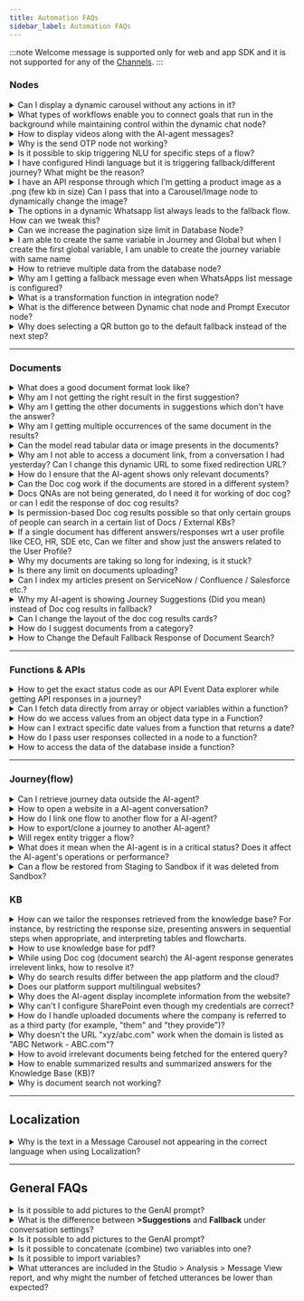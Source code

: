 ```yaml
---
title: Automation FAQs
sidebar_label: Automation FAQs
---
```


:::note
Welcome message is supported only for web and app SDK and it is not supported for any of the [Channels](https://docs.yellow.ai/docs/platform_concepts/channelConfiguration/overview).
:::


### Nodes

<details>
 <summary> Can I display a dynamic carousel without any actions in it?
</summary>
 <div>
  <div> Yes, you can use the <a href = "https://docs.yellow.ai/docs/platform_concepts/studio/build/nodes/message-nodes1/message-nodes"> carousel node from the message nodes </a> section.

</div>
  <br/>
   </div>
</details>

<details>
 <summary> What types of workflows enable you to connect goals that run in the background while maintaining control within the dynamic chat node?
</summary>
 <div>
  <div> All the actions that are possible via <a href = "https://docs.yellow.ai/docs/platform_concepts/studio/build/nodes/action-nodes"> Action nodes</a> and <a href = "https://docs.yellow.ai/docs/platform_concepts/studio/build/nodes/logic-nodes"> Logic nodes</a> can be set in Dynamic chat node to fetch data or perform an action. Additionally, you can also enable <a href = "https://docs.yellow.ai/docs/platform_concepts/appConfiguration/overview"> integrations </a> and enable them in Dynamic chat node to send and recieve data from thrid-party applications.

</div>
  <br/>
   </div>
</details>

<details>
 <summary> How to display videos along with the AI-agent messages?
</summary>
 <div>
  <div> Use the <a href= "https://docs.yellow.ai/docs/platform_concepts/studio/build/nodes/message-nodes1/video-node"> Video node</a>.

</div>
  <br/>
   </div>
</details>

<details>
 <summary>Why is the send OTP node not working?
</summary>
 <div>
  <div>Our out-of-the-box OTP verification is restricted only to the India region. If you’d like to avail of this functionality for international numbers, you will have to use external APIs.
</div>
  <br/>
   </div>
</details>

<details>
 <summary>Is it possible to skip triggering NLU for specific steps of a flow?
</summary>
 <div>
  <div>Yes, you can skip triggering NLU for specific flows using the <a href="https://docs.yellow.ai/docs/platform_concepts/studio/build/nodes/prompt-nodes#25-store-comment">Store comment</a> node.
​
</div>
  <br/>
   </div>
</details>

<details>
 <summary>I have configured Hindi language but it is triggering fallback/different journey? What might be the reason?
</summary>
 <div>
  <div>In a flow, if you have selected "hi" (ISO code) for Hindi (button value), then it might be triggering another intent which you would have configured earlier ("hi" intent configured). To overcome this problem, set a variable, assign the variable value to Hindi language (hi), and then connect it to the Set language node.
​
</div>
  <br/>
   </div>
</details>

<details>
 <summary>I have an API response through which I’m getting a product image as a .png (few kb in size) Can I pass that into a Carousel/Image node to dynamically change the image?
</summary>
 <div>
  <div>Yes, use the following code snippet in the API parse function.

```
return new Promise(resolve => {
        const imageVariable = 
        [{
            "options": {  
                "caption": { "type": 'random' },
            },
            "url": "insertURL"
        }]
        resolve(imageVariable);
    }); 
```
You can also do this in the carousal by [creating your own custom/dynamic object](https://docs.yellow.ai/docs/platform_concepts/studio/build/nodes/prompt-nodes#dynamic-carousels) (depending on the use case for which you select the node)​

</div>
  <br/>
   </div>
</details>

<details>
 <summary>The options in a dynamic Whatsapp list always leads to the fallback flow. How can we tweak this?
</summary>

 You can use the [Condition](https://docs.yellow.ai/docs/platform_concepts/studio/build/nodes/logic-nodes#1-condition) node to redirect each option to the respective flow.
 <div>
  <div>

1. Insert the condition node in your flow.
2. Populate the node with button values.

![](https://i.imgur.com/FYETzej.png)

4. Connect each button to the flow that has to be executed if that button is clicked.

![](https://i.imgur.com/SysoleQ.png)
​
</div>
  <br/>
   </div>
</details>

<details>
 <summary>Can we increase the pagination size limit in Database Node?
</summary>
 <div>
  <div>
  
  You can increase the size limit upto 25, to increase beyond that, while setting the <b>Pagination</b>, instead of <b>Text</b>, use <b>Variables</b> with a static value. <b>Variables</b> let you increase the size limit upto 200.


![](https://i.imgur.com/Dgla9UJ.png)

​
</div>
  <br/>
   </div>
</details>

<details>
 <summary>I am able to create the same variable in Journey and Global but when I create the first global variable, I am unable to create the journey variable with same name
</summary>
 <div>
  <div>Variables should not have the same name. If they do, it will fetch the value for which it is assigned based on the assigned priorities from global to local.
​
</div>
  <br/>
   </div>
</details>

<details>
 <summary>How to retrieve multiple data from the database node?
</summary>

<div>
 <div>

 Create  <a href="https://docs.yellow.ai/docs/platform_concepts/studio/build/code"> function </a> and extract the data from the variable that <a href="https://docs.yellow.ai/docs/platform_concepts/studio/build/bot-variables#-4-store-and-access-variables-via-nodes">stored the DB response.</a>

 Write

 ```
 let records = data.variables.db_response.records
 console.log(records, "records")
 ```

 Log the result and check the data. After this you can use the data based on your use case.
​
</div>
  <br/>
   </div>
</details>

<details>
 <summary>Why am I getting a fallback message even when WhatsApps list message is configured?
</summary>
 <div>
  <div>To avoid a fallback message, you must store the value of the WhatsApp list option in a variable and use an IF condition to compare the variable value to trigger the respective outcome (flow, text, and so on).
​
</div>
  <br/>
   </div>
</details>

<details>
 <summary>What is a transformation function in integration node?
</summary>
 <div>
  <div> The <b>Parse API response</b> field helps you fetch custom functions that will filter out specific data from the API response you recieve. For steps to use it, click <a href="https://docs.yellow.ai/docs/cookbooks/integrations/parseapi">here</a>.​
</div>
  <br/>
   </div>
</details>

<details>
 <summary> What is the difference between Dynamic chat node and Prompt Executor node?
</summary>
 <div>
  <div>The <b>Dynamic chat node</b> drives the conversation around a particular goal whereas the <b>Prompt Executor</b> node just executes the given prompt and exits the flow. You can use Dynamic chat node if you want the AI-agent to have goal based conversations with the user, for example telling the user about different loans and convincing them to buy one. You can go with the Prompt Executor node if you want the AI-agent to just perform a certain action such as generating a recipe, writing a poem or performing a calculation.
</div>
  <br/>
   </div>
</details>

<details>
 <summary> Why does selecting a QR button go to the default fallback instead of the next step?
</summary>
 <div>
  <div>When users click QR (Quick Reply) buttons after 24 hours of conversation with the AI-agent, the context is lost. As a result, the button click triggers the fallback response instead of proceeding to the next step.
</div>
  <br/>
   </div>
</details>

------

### Documents

<details>
 <summary>What does a good document format look like?
</summary>
 <div>
  <div>The following are some of the characteristics of a document that’ll be processed well during document cognition. It's recommended to follow these guidelines while pre-processing your document -
​
  
​
* It does not have scanned pages and images, these will be skipped if present in the doc.
​
* At least 80% of the content is textual and well-formatted (e.g. Wikipedia articles)
​
* Remove content and index pages, appendix pages, etc. (we will add the logic to skip these automatically in coming releases)
​
* No bullet points before headings. Headings should have a larger font size and no spaces so that the parser can detect headings easily.
​
* Simple tabular data works better than complex or merged tabular data in the documents.
​
  
</div>
  <br/>
   </div>
</details>

<details>
 <summary>Why am I not getting the right result in the first suggestion?
</summary>
 <div>
  <div>Because document cognition is a probabilistic model that is “predicting” the relevance of a specific paragraph or page by looking at the input string. There is no guarantee that the first result will be the most relevant. The most relevant results are expected to come in the top 3 results.
</div>
  <br/>
   </div>
</details>

<details>
 <summary>Why am I getting the other documents in suggestions which don't have the answer?
</summary>
 <div>
  <div>Same answer as above. The model assigns individual scores to all the documents’ paragraph and use them to show the results, so if the confidence threshold is low it can still show irrelevant answers. You can fine-tune the confidence threshold using some test cases.
​
</div>
  <br/>
   </div>
</details>

<details>
 <summary>Why am I getting multiple occurrences of the same document in the results?
</summary>
 <div>
  <div>Because there might be multiple pages/occurrences of relevant content in the same document. In such cases, we rank them, based on the score and return only two occurrences in each document by default. If you want to see more or fewer occurrences within the same document, you can control it by passing the value of `results per document` in your search query.
​
</div>
  <br/>
   </div>
</details>
 
 <details>
 <summary>Can the model read tabular data or image presents in the documents?
</summary>
 <div>
  <div>Tables can be indexed by enabling the Parse table option while uploading, Simpler table works better than complex/merged tables. Images/diagrams will be skipped.
​
</div>
  <br/>
   </div>
</details>
 
<details>
 <summary>Why am I not able to access a document link, from a conversation I had yesterday? Can I change this dynamic URL to some fixed redirection URL?
</summary>
 <div>
  <div>Currently, we have restricted the life of each SAS link to an hour for security reasons. This can be removed/updated as per the client's request. You can generate a new link by asking the same query again in the AI-agent. You can also change this redirection URL to a fixed URL using the document properties option.
 
​
![](https://camo.githubusercontent.com/f1d4e073603851fadf4777a41e25d88d9412a1856666b67f8f0738b5b5d1daea/68747470733a2f2f63646e2e79656c6c6f776d657373656e6765722e636f6d2f524c333558336d436f7a5038313631333534343436393233362e706e67) 
​
</div>
  <br/>
   </div>
</details>

<details>
 <summary>How do I ensure that the AI-agent shows only relevant documents?
</summary>
 <div>
  <div>There is no specific logic added to detect irrelevance right now. However, we do provide a relevance score with each search result that the AI-agent developer can use. The model returns all documents which contain even a few keywords in the query in decreasing order of relevance. The AI-agent developer can choose to show only Top N (e.g. Top 5) or Top 25% of the results based on relevance score.
​​
</div>
  <br/>
   </div>
</details>

<details>
 <summary>Can the Doc cog work if the documents are stored in a different system?
</summary>
 <div>
  <div>Doc cog has in-build integrations for Sharepoint, S3, URLs, and KBs (Salesforce, Service-now, Confluence). Any other KB can also be integrated which has APIs to access the articles/documents.
​​
</div>
  <br/>
   </div>
</details>

<details>
 <summary>Docs QNAs are not being generated, do I need it for working of doc cog? or can I edit the response of doc cog results?
</summary>
 <div>
  <div>Doc cog search will work fine without the QNAs. If the upload docs are showing completed status, you can just enable doc cog fallback or add Action Node and start using it. QNA's are only required for editing the answers and adding them to the FAQs section.
​​
</div>
  <br/>
   </div>
</details>

<details>
 <summary>Is permission-based Doc cog results possible so that only certain groups of people can search in a certain list of Docs / External KBs?
</summary>
 <div>
  <div>Yes, It is possible, User can add tags to the documents and pass the tag value as a variable in the doc cog action node while searching.
​
</div>
  <br/>
   </div>
</details>

<details>
 <summary>If a single document has different answers/responses wrt a user profile like CEO, HR, SDE etc, Can we filter and show just the answers related to the User Profile?
</summary>
 <div>
  <div>If the results are on a different page, page logic can be used to filter the results
​
if answers are in a tabular structure, you can try adding the role of the user in the query itself, like

​
```<query>: SDE”, eg. Annual leave entitlement?, SDE"```
​
</div>
  <br/>
   </div>
</details>

<details>
 <summary>Why my documents are taking so long for indexing, is it stuck?
</summary>
 <div>
  <div>Doc cog uses queue base indexing flow which has a common queue among all the AI-agents. A pending/queued status represents doc is still in the queue and waiting for indexing while the indexing status represents the doc is being indexed.
​
</div>
  <br/>
   </div>
</details>


<details>
 <summary>Is there any limit on documents uploading?
</summary>
 <div>
  <div>Yes, for a Tier 0 (Free Tier) AI-agent there is a limit of a max of 50 total pages or a max of 5 documents and Tier 1 AI-agent has a max 200 documents limit. Tiers other than T0 can have max of 500 pages per document.
​
</div>
  <br/>
   </div>
</details>

<details>
 <summary>Can I index my articles present on ServiceNow / Confluence / Salesforce etc.?
</summary>
 <div>
  <div>Yes, using Doc cog External KB integration it is possible to index the articles using the APIs.
​
</div>
  <br/>
   </div>
</details>

<details>
 <summary>Why my AI-agent is showing Journey Suggestions (Did you mean) instead of Doc cog results in fallback?
</summary>
 <div>
  <div>A AI-agent has a specific priority order of actions in the fallback case.
​
Order: Journey -> FAQs -> Journey suggestion -> Doc cog -> Other fallback.
​
So if the Journey suggestions are enabled and with good suggestion confidence, Journey suggestion will be triggered due to the priority order. You can try disabling the suggestion or increasing the confidence threshold of the suggestion.
​
</div>
  <br/>
   </div>
</details>

<details>
 <summary>Can I change the layout of the doc cog results cards?
</summary>
 <div>
  <div>Yes, but the default layout is recommended which helps us in analytics, improves accuracy and provides a better user experience.
​
A layout that can be changed: Change vertical to horizontal cards, change the display name, remove tags, and remove the preview button.
​
</div>
  <br/>
   </div>
</details>

<details>
 <summary>How do I suggest documents from a category?
</summary>

 You cannot. If you have configured the document search node, you will receive answers from it, otherwise, it suggests alternatives. If neither option is available, it resorts to the fallback.

 <div>
  <div>
​
</div>
  <br/>
   </div>
</details>

<details>
 <summary>How to Change the Default Fallback Response of Document Search?
</summary>
In the Flow editor, add the <b>Knowledge Search</b> node and connect the <b>Fallback</b> output to a Message, Prompt, or Action node. This ensures that when no relevant document is found, the bot provides this custom fallback response instead of the default response.

 <div>
  <div>
​
</div>
  <br/>
   </div>
</details>

---------

### Functions & APIs

<details>
 <summary>How to get the exact status code as our API Event Data explorer while getting API responses in a journey?
</summary>
 <div>




 <div>

 Create a <a href="https://docs.yellow.ai/docs/platform_concepts/studio/build/code"> function </a> after the API call and apply the below code snippet.

 ```
 ymLib.args.apiResponse.statusCode
 ```
 
 </div>
 <br/>
 </div>
 </details>


<details>
<summary>Can I fetch data directly from array or object variables within a function?</summary>

Yes, ensure that you declare the array or object variable before attempting to capture or fetch data from it within the function. Here's a sample of valid data fetching:

```js
let req = data.variables.getReq; // Assigning value from array variable
let jobs = data.variables.getJobs; // Assigning value from object variable

let jobsData = jobs.d; // Fetching key from object
let reqData = req.d.results; // Fetching key from array
```
</details>

<details>
 <summary> How do we access values from an object data type in a Function?</summary>

 It's essential to declare the variable according to its datatype before performing calculations. For instance, if it's an object variable, declare the object variable first and then capture the required data. Here's a simple example:

 You can access the values as follows:

```js
return new Promise(resolve => {
    // Your logic goes here
    let userInput = data.variables.dateList;
    console.log(userInput);
    console.log(userInput.value.date);

    let selectedDate = userInput.value.date;
    resolve(selectedDate);
});
```

Note: If you want to capture the date, store the response in a variable of type number. [Click here for more details](https://docs.yellow.ai/docs/platform_concepts/studio/build/code#using-functions-in-flows).

</details>



<details>
 <summary> How can I extract specific date values from a function that returns a date?
 </summary> 

To extract specific date values, you can use the following syntax:

* Day: data.variables.{FunctionName}.value.day
* Month: data.variables.{FunctionName}.value.month
* Year: data.variables.{FunctionName}.value.year
* Date: data.variables.{FunctionName}.value.date

</details>

<details>
<summary>How do I pass user responses collected in a node to a function?</summary>

To pass user input from node to a function, follow these steps:

1. In a flow, use a **Prompt** node (Question, Quick replies) to collect user input and **Store the response in** a variable.

      ![](https://i.imgur.com/8DvMW9r.png)
      
2. Navigate to the **Functions** section and create a new function. In this function, use below syntax to access the user response (Variable).

`let any_variable_name = data.variables.selected_user_variable;`  

Example: 

```javascript
return new Promise(resolve => {
        // Your logic goes here
        let userName=data.variables.user_name;
    console.log("userName :" + userName);
        resolve(userName);
    });  
```

   ![](https://i.imgur.com/PL2AYwi.png)
   
3. Go to your flow and add a **Function** node after the Prompt node. Select the function that you have created to pass the user input.

      ![](https://i.imgur.com/H5QUEQs.png)
      
4. Test your flow using the **Preview** option to view the user's input, which is passed to the function.

5. To verify, go to **Analyze** > **Conversation logs**.

    ![](https://i.imgur.com/yrISEwZ.png)
    
6. Go to **Logs** and click on the below high-lighted icon.

   ![](https://i.imgur.com/Jteo6Sc.png)
   
7. Click on **Logs** icon to view the user input.

    ![](https://i.imgur.com/S2DcP4P.png)

</details>

<details>
 <summary> How to access the data of the database inside a function?</summary>

To access database data within a function, store the database response in a variable of type object and use it within the function. You can retrieve and process the data using the following function:

```js
return new Promise(resolve => {
        // Your logic goes here
        let records = data.variables.db_response.records;
    console.log(records, 'records');
        resolve(records);
    }); 
```

<b>Note</b>: Here, "db_response" is the variable name of object data type in which the database (search) node's response is stored.

</details>


-------



### Journey(flow)

<details>
 <summary>Can I retrieve journey data outside the AI-agent?
</summary>
 <div>
  <div>The accessibility of journey data depends on the type of variable:<br/>
 <br/> <b>Journey Variables:</b> These variables are limited to the flow in which they are created and can only be accessed within that specific flow.<br/>
 <br/> <b>Global Variables:</b> Unlike journey variables, global variables are accessible across all flows within your AI-agent, allowing for broader usage and integration of journey data.<br/>
<br/><b>User Properties:</b> User properties are user variables that can be accessed in Automation, Engage, and User 360.<br/>
<br/>You can use the appropriate variable type based on your specific use case.<br/>
​
</div>
  <br/>
   </div>
</details>

<details>
 <summary>How to open a website in a AI-agent conversation?
</summary>
 <div>
  <div>Add a <a href="https://docs.yellow.ai/docs/platform_concepts/studio/build/nodes/message-nodes1/text-node">text node</a> to the flow and paste your website URL in it.
​
</div>
  <br/>
   </div>
</details>

<details>
 <summary>How do I link one flow to another flow for a AI-agent?
</summary>
 <div>
  <div>Use <a href="https://docs.yellow.ai/docs/platform_concepts/studio/build/nodes/action-nodes-overview/execute-flow">Execute Flow</a> to link  another flow to a AI-agent.
​
</div>
  <br/>
   </div>
</details>

<details>
 <summary>How to export/clone a journey to another AI-agent?
</summary>

 <a href="https://docs.yellow.ai/docs/platform_concepts/studio/build/Flows/exportflow#-1-export-bot-template">Export the template of that journey</a> and <a href="https://docs.yellow.ai/docs/platform_concepts/studio/build/Flows/exportflow#14-view-approved-template-in-marketplace"> import it </a> to the AI-agent of your preference.

 <div>
  <div>
​
</div>
  <br/>
   </div>
</details>

<details>
 <summary>Will regex entity trigger a flow?
</summary>

 Yes, <a href="https://docs.yellow.ai/docs/platform_concepts/studio/train/entities#add-regex-type-entities">create a regex entity</a> and set it as the <a href="https://docs.yellow.ai/docs/platform_concepts/studio/build/Flows/configureflow#trigger-flow-using-entities">start trigger for a flow</a>.
 <div>
  <div>
​
</div>
  <br/>
   </div>
</details>

<details>
 <summary>What does it mean when the AI-agent is in a critical status? Does it affect the AI-agent's operations or performance?
</summary>
 <div>
  <div>When the AI-agent is in a critical status, it means that the health check configured for the AI-agent is failing. However, this does not have any impact on the AI-agent's operations or performance.
You can execute the health check and update the test case to bring the status back to normal.
​
</div>
  <br/>
   </div>
</details>

<details>
 <summary>Can a flow be restored from Staging to Sandbox if it was deleted from Sandbox?
</summary>
 <div>
  <div>No, it is not possible to restore a flow from Staging to Sandbox. You can publish a flow from lower to higher environments, and there is no rollback mechanism to retrieve deleted flows back to Sandbox. If a flow is deleted from Sandbox, it must be recreated manually.
​
</div>
  <br/>
   </div>
</details>

### KB

<details>
 <summary>How can we tailor the responses retrieved from the knowledge base? For instance, by restricting the response size, presenting answers in sequential steps when appropriate, and interpreting tables and flowcharts.
</summary>

You can customize KB responses by following the steps mentioned [here](https://docs.yellow.ai/docs/platform_concepts/studio/kb/advancedsettings#modify-auto-generated-bot-answers). To present the steps in sequential manner, [set the AI-agent's tone to Instruction based](https://docs.yellow.ai/docs/platform_concepts/studio/kb/advancedsettings#set-tone-for-your-bot-responses). KB interprets data only from websites and not from tables and flowcharts directly. However, you can provide the website URL containing the tables, flowcharts, and supporting data.

 <div>
  <div>
​
</div>
  <br/>
   </div>
</details>


<details>
 <summary>How to use knowledge base for pdf?
</summary>
To upload PDFs to your Knowledge Base, follow the steps mentioned <a href= "https://docs.yellow.ai/docs/platform_concepts/studio/kb/ingestion#upload-documents-from-local-system" >here</a>.
 <div>
  <div>​
</div>
  <br/>
   </div>
</details>


<details>
 <summary> While using Doc cog (document search) the AI-agent response generates irrelevent links, how to resolve it? 
</summary>
 <div>
  <div> 
      Increase the Document search threshold value to improve the accuracy of the links generated.
</div>
  <br/>
   </div>
</details>


<details>
 <summary> Why do search results differ between the app platform and the cloud? 
</summary>
 <div>
  <div> 
      If the knowledge base is the same, search results may vary due to differences in the search algorithms or indexing processes between the platforms.
</div>
  <br/>
   </div>
</details>

<details>
 <summary> Does our platform support multilingual websites?
</summary>
 <div>
  <div> 
      No, currently multilingual websites are not supported as a live feature. Only English and Bahasa languages are supported.
</div>
  <br/>
   </div>
</details>

<details>
 <summary>Why does the AI-agent display incomplete information from the website?
</summary>
 <div>
  <div> 
      This could happen if you edit or rephrase the query to get the context of the conversation, which can sometimes result in incomplete information being displayed by the AI-agent.
</div>
  <br/>
   </div>
</details>

<details>
 <summary>Why can't I configure SharePoint even though my credentials are correct?
</summary>
 <div>
  <div> 
     When configuring SharePoint folders, ensure that you remove "https:" from the target host.
</div>
  <br/>
   </div>
</details>

<details>
 <summary>How do I handle uploaded documents where the company is referred to as a third party (for example, "them" and "they provide")?
</summary>
 <div>
  <div> 
     To avoid confusion, use the model response type set to "formal/short answer" to ensure clarity.
</div>
  <br/>
   </div>
</details>

<details>
 <summary>Why doesn't the URL "xyz/abc.com" work when the domain is listed as "ABC Network - ABC.com"?
</summary>
 <div>
  <div> 
     The issue is that the domain has been configured to retrieve answers only from the specified website ("ABC.com"). Ensure that the site URL passed under the document cog node matches the configured domain.
</div>
  <br/>
   </div>
</details>

<details>
 <summary>How to avoid irrelevant documents being fetched for the entered query?
</summary>
 <div>
  <div> 
     To prevent this issue, adjust the document search threshold confidence level. By setting an appropriate threshold, irrelevant documents can be filtered out more effectively, enhancing the relevance of the search results.<br/> <b>Note:</b> The model has inherent accuracy limitations, so the results may not be 100% accurate all the time.
</div>
  <br/>
   </div>
</details>

<details>
 <summary>How to enable summarized results and summarized answers for the Knowledge Base (KB)?
</summary>
 <div>
  <div> 
     To enable summarized results and summarized answers for the Knowledge Base (KB), follow these steps:<br/> 1.Go to <b>Automation</b> > <b>Build</b> > <b>Conversation settings</b>.<br/> <img src="https://i.imgur.com/GXendkw.png" alt="drawing" width="80%"/><br/>2.Under Document Search, enable <b>Summarized results</b> and <b>Summarized links</b>. <img src="https://i.imgur.com/odRJlGs.png" alt="drawing" width="70%"/>
</div>
  <br/>
   </div>
</details>

<details>
 <summary>Why is document search not working?
</summary>
 <div>
  <div> 
     If the document search is not functioning, follow these troubleshooting steps:<br/>
     * <b>Ensure data is indexed</b>: Verify that the data is properly indexed.<br/>
     * <b>Check search configuration</b>: Confirm that the document search node is correctly configured. If not, the system will suggest alternatives or fallback options.<br/> 
     * <b>Use filters</b>: Narrow down the search by filtering based on file name, source, status, or tags.<br/> 
     * <b>Enable document search node</b>: Ensure that the document search node is enabled in the automation flow.Add a prompt node to capture the user query and use the document search node to fetch the response.<br/> 
     * <b>Check search categories</b>: Confirm that you are searching within the correct categories, such as ticket details or message details.<br/>

</div>
  <br/>
   </div>
</details>


--------

## Localization

<details>
  <summary> Why is the text in a Message Carousel not appearing in the correct language when using Localization? </summary>
  <div>
    When using localization (translation) for a Message Carousel, if you upload different images for different languages in the same node, the images will display correctly, but the text will appear in the default language (e.g., English). This happens because images are manually uploaded per language, but the text does not update automatically unless added separately. To ensure both text and images appear correctly in the selected language, follow these steps:
    <ul>
      <li>Switch to the desired language in the flow.</li>
      <li>Manually add the translated text for that language.</li>
    </ul>
    By doing this, the Message Carousel will display both text and images correctly in different languages.
  </div>
</details>


-------

## General FAQs

<details>
 <summary>Is it possible to add pictures to the GenAI prompt?
</summary>
 <div>
  <div> 
     Currently, adding images to the GenAI prompt is not supported. The prompt is designed to process and generate responses based on text inputs, as Large Language Models (LLMs) primarily work with textual data. Supporting images would require advanced multimodal capabilities, which are not yet available in the current implementation.
</div>
  <br/>
   </div>
</details>




<details>
 <summary>What is the difference between <b>>Suggestions</b> and <b>Fallback</b> under conversation settings? 
</summary>
 <div>
  <div> 

Suggestions appear when the bot's confidence level falls below the set minimum threshold. A fallback is triggered when no similar intents are available to generate suggestions.  <br/> Maximum number of buttons that are visible suggestions will depend on the number of intents being predicted.

</div>
  <br/>
   </div>
</details>

<details>
 <summary>Is it possible to add pictures to the GenAI prompt?
</summary>
 <div>
  <div> 
     Currently, adding images to the GenAI prompt is not supported. The prompt is designed to process and generate responses based on text inputs, as Large Language Models (LLMs) primarily work with textual data. Supporting images would require advanced multimodal capabilities, which are not yet available in the current implementation.
</div>
  <br/>
   </div>
</details>

<details>
 <summary>Is it possible to concatenate (combine) two variables into one?
</summary>
 <div>
  <div> 
     Yes, if the variables are of the string data type, they can be directly concatenated. However, for other data types such as arrays, objects, or integers, you need to write custom logic to concatenate.

   You can concatenate two string variables using the following syntax:

    `{{{variables.user_name}}_{{{variables.last_name}}}`

   A separator such as `_`, `-`, `.`, space, or comma must be used between the two mustache expressions to ensure proper formatting.
   
Refer to the following gif to see how to consolidate two variables into one:<br/><img src="https://imgur.com/FW1gbVn.gif" alt="drawing" width="70%"/>
</div>
  <br/>
   </div>
</details>

<details>
 <summary>Is it possible to import variables?
</summary>
 <div>
  <div> 
     No, it is not possible to import variables directly. However, you can manually define and assign values to variables within the platform or pass them through API calls based on your use case.
</div>
  <br/>
   </div>
</details>


<details>
<summary> What utterances are included in the Studio > Analysis > Message View report, and why might the number of fetched utterances be lower than expected? </summary>
<div>

 This report includes both identified and unidentified utterances when the confidence level is set between 0 and 1. To fetch only unidentified utterances, set the confidence level below the minimum confidence configured in the bot’s NLU settings. The number of fetched utterances may be lower than expected because the report only lists utterances the bot has not seen before, excluding duplicates.
    
</div>
</details>





